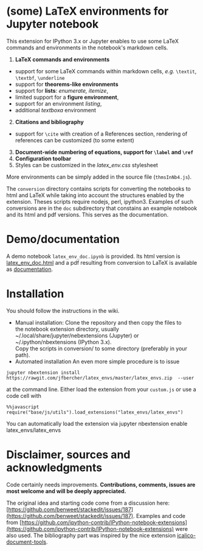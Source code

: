 (some) LaTeX environments for Jupyter notebook
==============================================

This extension for IPython 3.x or Jupyter enables to use some LaTeX commands and environments in the notebook's markdown cells. 

1. **LaTeX commands and environments**
 - support for some LaTeX commands within markdown cells, *e.g.* `\textit`, `\textbf`, `\underline`
 -  support for **theorems-like environments**
 -  support for **lists**: *enumerate, itemize*,  
 -  limited support for a **figure environment**,
 -  support for an environment *listing*,
 -  additional *textboxa* environment
2. **Citations and bibliography**
 -  support for `\cite` with creation of a References section, rendering of references can be customized (to some extent)
3. **Document-wide numbering of equations, support for `\label` and `\ref`**
4. **Configuration toolbar**
5. Styles can be customized in the *latex\_env.css* stylesheet

More environments can be simply added in the source file (`thmsInNb4.js`). 

The `conversion` directory contains scripts for converting the notebooks to html and LaTeX while taking into account the structures 
enabled by the extension. Theses scripts require nodejs, perl, ipython3. Examples of such conversions are in the `doc` subdirectory that constains an example notebook and its html and pdf versions. This serves as the documentation.


Demo/documentation
==================

A demo notebook `latex_env_doc.ipynb` is provided. Its html version is [latex_env_doc.html](https://rawgit.com/jfbercher/latex_envs/master/doc/latex_env_doc.html) and a pdf resulting 
from conversion to LaTeX is available as [documentation](https://rawgit.com/jfbercher/latex_envs/master/doc/latex_env_doc.html). 


Installation
============

You should follow the instructions in the wiki. 
- Manual installation: Clone the repository and then copy the files to  
the notebook extension directory, usually ~/.local/share/jupyter/nebextensions (Jupyter) or ~/.ipython/nbextensions (IPython 3.x).   
Copy the scripts in conversion/ to some directory (preferably in your path).
- Automated installation
An even more simple procedure is to issue
```
jupyter nbextension install https://rawgit.com/jfbercher/latex_envs/master/latex_envs.zip  --user

```
at the command line.
Either load the extension from your `custom.js` or use a code cell with

	%%javascript
	require("base/js/utils").load_extensions("latex_envs/latex_envs")

You can automatically load the extension via
	jupyter nbextension enable latex_envs/latex_envs	


Disclaimer, sources and acknowledgments
=======================================

Code certainly needs improvements. **Contributions, comments, issues are most welcome and will be deeply appreciated.**

The original idea and starting code come from a discussion here: [https://github.com/benweet/stackedit/issues/187](https://github.com/benweet/stackedit/issues/187). Examples and code from [https://github.com/ipython-contrib/IPython-notebook-extensions](https://github.com/ipython-contrib/IPython-notebook-extensions) were also used. The bibliography part was inspired by the nice extension  [icalico-document-tools](https://bitbucket.org/ipre/calico/downloads/).
